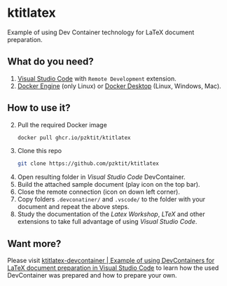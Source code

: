 # ktitlatex
Example of using Dev Container technology for LaTeX document preparation.

## What do you need?

1. [Visual Studio Code](https://code.visualstudio.com/) with `Remote Development` extension.
2. [Docker Engine](https://docs.docker.com/engine/install/) (only Linux) or [Docker Desktop](https://www.docker.com/products/docker-desktop/) (Linux, Windows, Mac).

## How to use it?

2. Pull the required Docker image
   ```bash
   docker pull ghcr.io/pzktit/ktitlatex
   ```
1. Clone this repo
    ```bash
    git clone https://github.com/pzktit/ktitlatex
    ```
3. Open resulting folder in _Visual Studio Code_ DevContainer. 
4. Build the attached sample document (play icon on the top bar).
5. Close the remote connection (icon on down left corner).
6. Copy folders `.devconatiner/` and `.vscode/` to the folder with your document and repeat the above steps.
7. Study the documentation of the _Latex Workshop_, _LTeX_ and other extensions to take full advantage of using _Visual Studio Code_.

## Want more?

Please visit [ktitlatex-devcontainer | Example of using DevContainers for LaTeX document preparation in Visual Studio Code](https://pzktit.github.io/ktitlatex-devcontainer/) to learn how the used DevContainer was prepared and how to prepare your own.
